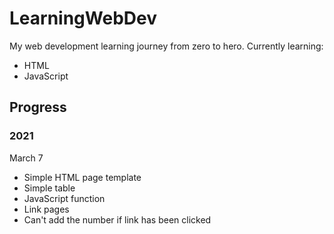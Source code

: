 # LearningWebDev

My web development learning journey from zero to hero.
Currently learning: 
* HTML
* JavaScript

## Progress
### 2021

March 7
* Simple HTML page template
* Simple table
* JavaScript function
* Link pages
* Can't add the number if link has been clicked